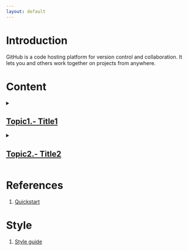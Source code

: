 ```yaml
---
layout: default
---
```


# Introduction

GitHub is a code hosting platform for version control and collaboration. It lets you and others work together on projects from anywhere.

# Content

<details><summary>
   
## [Topic1.- Title1](https://iruelas.readthedocs.io/es/main/index.html) 
</summary>

1. [Iruelas](https://iruelas.readthedocs.io/es/main/index.html)
1. [RF](/markdown_files/RF.md)
4. ...
5. [Post](/docs/post.md)
   
</details>

<details><summary>

## [Topic2.- Title2](https://iruelas.readthedocs.io/es/main/index.html) 
</summary>

Content ....

</details>

# References

1. [Quickstart](https://docs.github.com/es/pages/quickstart)

# Style

1. [Style guide](/docs/style.md)

